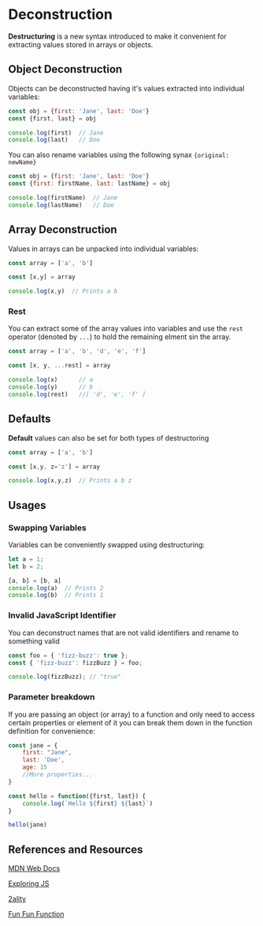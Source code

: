 # Deconstruction

**Destructuring** is a new syntax introduced to make it convenient for extracting values stored in arrays or objects.

## Object Deconstruction

Objects can be deconstructed having it's values extracted into individual variables:

```javascript 1.8
const obj = {first: 'Jane', last: 'Doe'}
const {first, last} = obj

console.log(first)  // Jane
console.log(last)   // Doe
```

You can also rename variables using the following synax `{original: newName}`

```javascript 1.8
const obj = {first: 'Jane', last: 'Doe'}
const {first: firstName, last: lastName} = obj

console.log(firstName)  // Jane
console.log(lastName)   // Doe
```

## Array Deconstruction

Values in arrays can be unpacked into individual variables:

```javascript 1.8
const array = ['a', 'b']

const [x,y] = array

console.log(x,y)  // Prints a b
```

### Rest

You can extract some of the array values into variables and use the `rest` operator (denoted by `...`) to hold the remaining elment sin the array.

```javascript 1.8
const array = ['a', 'b', 'd', 'e', 'f']

const [x, y, ...rest] = array

console.log(x)      // a
console.log(y)      // b
console.log(rest)   //[ 'd', 'e', 'f' ]
```


## Defaults

**Default** values can also be set for both types of destructoring

```javascript 1.8
const array = ['a', 'b']

const [x,y, z='z'] = array

console.log(x,y,z)  // Prints a b z
````


## Usages

### Swapping Variables
Variables can be conveniently swapped using destructuring:
 
```javascript 1.8
let a = 1;
let b = 2;

[a, b] = [b, a]
console.log(a)  // Prints 2
console.log(b)  // Prints 1
```

### Invalid JavaScript Identifier
You can deconstruct names that are not valid identifiers and rename to something valid

```javascript 1.8
const foo = { 'fizz-buzz': true };
const { 'fizz-buzz': fizzBuzz } = foo;

console.log(fizzBuzz); // "true"
```

### Parameter breakdown

If you are passing an object (or array) to a function and only need to access certain properties or element of it you can
break them down in the function definition for convenience:

```javascript 1.8
const jane = {
    first: "Jane",
    last: 'Doe',
    age: 15
    //More properties...
}

const hello = function({first, last}) {
    console.log(`Hello ${first} ${last}`)
}

hello(jane)
```


## References and Resources

[MDN Web Docs](https://developer.mozilla.org/en-US/docs/Web/JavaScript/Reference/Operators/Destructuring_assignment)

[Exploring JS](http://exploringjs.com/es6/ch_destructuring.html)

[2ality](http://2ality.com/2015/01/es6-destructuring.html)

[Fun Fun Function](https://www.youtube.com/watch?v=PB_d3uBkQPs)